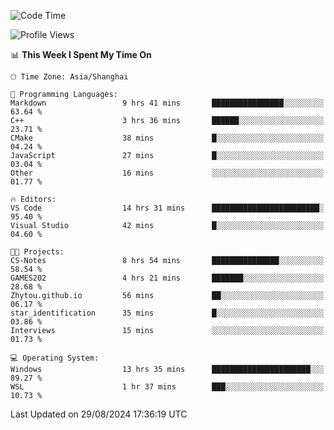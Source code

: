 <!--START_SECTION:waka-->
![Code Time](http://img.shields.io/badge/Code%20Time-1%2C935%20hrs%2011%20mins-blue)

![Profile Views](http://img.shields.io/badge/Profile%20Views-6-blue)

📊 **This Week I Spent My Time On** 

```text
🕑︎ Time Zone: Asia/Shanghai

💬 Programming Languages: 
Markdown                 9 hrs 41 mins       ████████████████░░░░░░░░░   63.64 % 
C++                      3 hrs 36 mins       ██████░░░░░░░░░░░░░░░░░░░   23.71 % 
CMake                    38 mins             █░░░░░░░░░░░░░░░░░░░░░░░░   04.24 % 
JavaScript               27 mins             █░░░░░░░░░░░░░░░░░░░░░░░░   03.04 % 
Other                    16 mins             ░░░░░░░░░░░░░░░░░░░░░░░░░   01.77 % 

🔥 Editors: 
VS Code                  14 hrs 31 mins      ████████████████████████░   95.40 % 
Visual Studio            42 mins             █░░░░░░░░░░░░░░░░░░░░░░░░   04.60 % 

🐱‍💻 Projects: 
CS-Notes                 8 hrs 54 mins       ███████████████░░░░░░░░░░   58.54 % 
GAMES202                 4 hrs 21 mins       ███████░░░░░░░░░░░░░░░░░░   28.68 % 
Zhytou.github.io         56 mins             ██░░░░░░░░░░░░░░░░░░░░░░░   06.17 % 
star_identification      35 mins             █░░░░░░░░░░░░░░░░░░░░░░░░   03.86 % 
Interviews               15 mins             ░░░░░░░░░░░░░░░░░░░░░░░░░   01.73 % 

💻 Operating System: 
Windows                  13 hrs 35 mins      ██████████████████████░░░   89.27 % 
WSL                      1 hr 37 mins        ███░░░░░░░░░░░░░░░░░░░░░░   10.73 % 
```


 Last Updated on 29/08/2024 17:36:19 UTC
<!--END_SECTION:waka-->